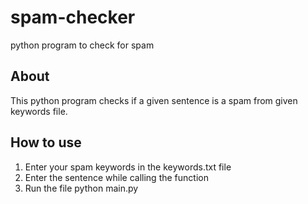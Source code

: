# spam-checker
python program to check for spam

## About
This python program checks if a given sentence is a spam from given keywords file.

## How to use
1. Enter your spam keywords in the keywords.txt file
2. Enter the sentence while calling the function
3. Run the file python main.py